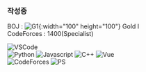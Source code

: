 ### 작성중
BOJ : ![G1](https://d2gd6pc034wcta.cloudfront.net/tier/15.svg){:width="100" height="100"} Gold I  
CodeForces : 1400(Specialist)  
  
![VSCode](https://img.shields.io/badge/Visual_Studio_Code-007acc?style=for-the-badge&logo=visual%20studio%20code&logoColor=fff&link=https://code.visualstudio.com/)  
![Python](https://img.shields.io/badge/-Python%203-3d77a8?style=for-the-badge&logoColor=fff) ![Javascript](https://img.shields.io/badge/-Javascript-f7df1e?style=for-the-badge&logoColor=000) ![C++](https://img.shields.io/badge/-C++%2014-00599C?style=for-the-badge&logoColor=fff) ![Vue](https://img.shields.io/badge/-Vue.js-4FC08D?style=for-the-badge&logoColor=fff)  
![CodeForces](https://img.shields.io/badge/-CodeForces-c11c24?style=for-the-badge&logoColor=fff&logo=codeforces) ![PS](https://img.shields.io/badge/-problem%20solving-00cc00?style=for-the-badge&logoColor=fff)
